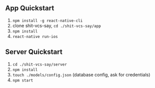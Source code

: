 
## App Quickstart

1. `npm install -g react-native-cli`
2. clone shit-vcs-say, `cd ./shit-vcs-say/app`
4. `npm install`
5. `react-native run-ios`

## Server Quickstart

1. `cd ./shit-vcs-say/server`
2. `npm install`
3. `touch ./models/config.json` (database config, ask for credentials)
4. `npm start`
